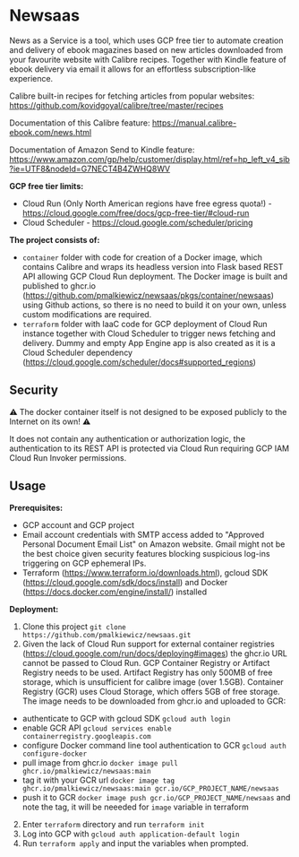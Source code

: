 # Newsaas
News as a Service is a tool, which uses GCP free tier to automate creation and delivery of ebook magazines based on new articles downloaded from your favourite website with Calibre recipes. 
Together with Kindle feature of ebook delivery via email it allows for an effortless subscription-like experience.

Calibre built-in recipes for fetching articles from popular websites: https://github.com/kovidgoyal/calibre/tree/master/recipes

Documentation of this Calibre feature: https://manual.calibre-ebook.com/news.html

Documentation of Amazon Send to Kindle feature: https://www.amazon.com/gp/help/customer/display.html/ref=hp_left_v4_sib?ie=UTF8&nodeId=G7NECT4B4ZWHQ8WV

**GCP free tier limits:**
- Cloud Run (Only North American regions have free egress quota!) - https://cloud.google.com/free/docs/gcp-free-tier/#cloud-run
- Cloud Scheduler - https://cloud.google.com/scheduler/pricing

**The project consists of:**
- `container` folder with code for creation of a Docker image, which contains Calibre and wraps its headless version into Flask based REST API allowing GCP Cloud Run deployment. 
The Docker image is built and published to ghcr.io (https://github.com/pmalkiewicz/newsaas/pkgs/container/newsaas) using Github actions, so there is no need to build it on your own, unless custom modifications are required.
- `terraform` folder with IaaC code for GCP deployment of Cloud Run instance together with Cloud Scheduler to trigger news fetching and delivery. 
Dummy and empty App Engine app is also created as it is a Cloud Scheduler dependency (https://cloud.google.com/scheduler/docs#supported_regions)

## Security

⚠ The docker container itself is not designed to be exposed publicly to the Internet on its own! ⚠ 

It does not contain any authentication or authorization logic, the authentication to its REST API is protected via Cloud Run requiring GCP IAM Cloud Run Invoker permissions.

## Usage
**Prerequisites:**
- GCP account and GCP project
- Email account credentials with SMTP access added to "Approved Personal Document Email List" on Amazon website. Gmail might not be the best choice given security features blocking suspicious log-ins triggering on GCP ephemeral IPs.
- Terraform (https://www.terraform.io/downloads.html), gcloud SDK (https://cloud.google.com/sdk/docs/install) and Docker (https://docs.docker.com/engine/install/) installed

**Deployment:**
1. Clone this project `git clone https://github.com/pmalkiewicz/newsaas.git`
2. Given the lack of Cloud Run support for external container registries (https://cloud.google.com/run/docs/deploying#images) the ghcr.io URL cannot be passed to Cloud Run. GCP Container Registry or Artifact Registry needs to be used. Artifact Registry has only 500MB of free storage, which is unsufficient for calibre image (over 1.5GB). Container Registry (GCR) uses Cloud Storage, which offers 5GB of free storage. The image needs to be downloaded from ghcr.io and uploaded to GCR:
- authenticate to GCP with gcloud SDK `gcloud auth login`
- enable GCR API `gcloud services enable containerregistry.googleapis.com`
- configure Docker command line tool authentication to GCR `gcloud auth configure-docker`
- pull image from ghcr.io `docker image pull ghcr.io/pmalkiewicz/newsaas:main`
- tag it with your GCR url `docker image tag ghcr.io/pmalkiewicz/newsaas:main gcr.io/GCP_PROJECT_NAME/newsaas`
- push it to GCR `docker image push gcr.io/GCP_PROJECT_NAME/newsaas` and note the tag, it will be neeeded for `image` variable in terraform
2. Enter `terraform` directory and run `terraform init`
3. Log into GCP with `gcloud auth application-default login`
4. Run `terraform apply` and input the variables when prompted.
